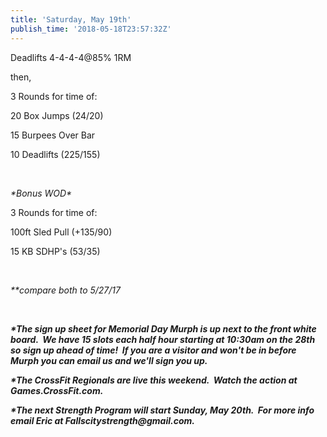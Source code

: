 ```yaml
---
title: 'Saturday, May 19th'
publish_time: '2018-05-18T23:57:32Z'
---
```


Deadlifts 4-4-4-4\@85% 1RM

then,

3 Rounds for time of:

20 Box Jumps (24/20)

15 Burpees Over Bar

10 Deadlifts (225/155)

 

*\*Bonus WOD\**

3 Rounds for time of:

100ft Sled Pull (+135/90)

15 KB SDHP's (53/35)

 

*\*\*compare both to 5/27/17*

 

***\*The sign up sheet for Memorial Day Murph is up next to the front
white board.  We have 15 slots each half hour starting at 10:30am on the
28th so sign up ahead of time!  If you are a visitor and won't be in
before Murph you can email us and we'll sign you up.***

***\*The CrossFit Regionals are live this weekend.  Watch the action at
Games.CrossFit.com.***

***\*The next Strength Program will start Sunday, May 20th.  For more
info email Eric at Fallscitystrength\@gmail.com.***
